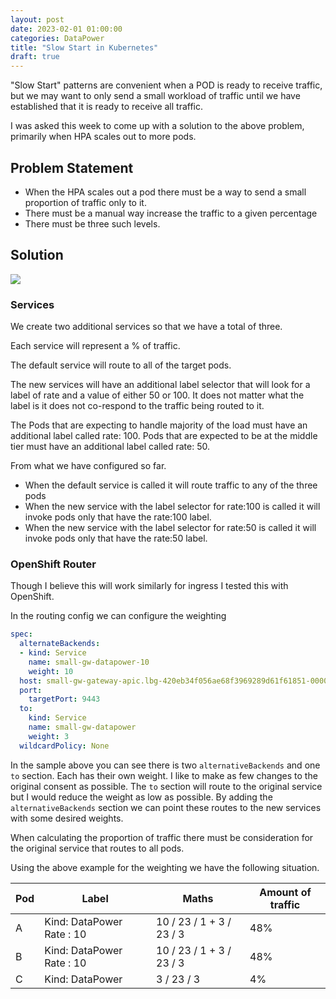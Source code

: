 ```yaml
---
layout: post
date: 2023-02-01 01:00:00
categories: DataPower
title: "Slow Start in Kubernetes"
draft: true
---
```

"Slow Start" patterns are convenient when a POD is ready to receive traffic, but we may want to only send a small workload of traffic until we have established that it is ready to receive all traffic.
<!--more-->
I was asked this week to come up with a solution to the above problem, primarily when HPA scales out to more pods.

## Problem Statement

- When the HPA scales out a pod there must be a way to send a small proportion of traffic only to it.
- There must be a manual way increase the traffic to a given percentage
- There must be three such levels.

## Solution

![](RackMultipart20240201-1-ouv410_html_4c2279577fa1a76c.png)

### Services

We create two additional services so that we have a total of three.

Each service will represent a % of traffic.

The default service will route to all of the target pods.

The new services will have an additional label selector that will look for a label of rate and a value of either 50 or 100. It does not matter what the label is it does not co-respond to the traffic being routed to it.

The Pods that are expecting to handle majority of the load must have an additional label called rate: 100. Pods that are expected to be at the middle tier must have an additional label called rate: 50.

From what we have configured so far.

- When the default service is called it will route traffic to any of the three pods
- When the new service with the label selector for rate:100 is called it will invoke pods only that have the rate:100 label.
- When the new service with the label selector for rate:50 is called it will invoke pods only that have the rate:50 label.

### OpenShift Router

Though I believe this will work similarly for ingress I tested this with OpenShift.

In the routing config we can configure the weighting

```yaml
spec:
  alternateBackends:
  - kind: Service
    name: small-gw-datapower-10
    weight: 10
  host: small-gw-gateway-apic.lbg-420eb34f056ae68f3969289d61f61851-0000.eu-gb.containers.appdomain.cloud
  port:
    targetPort: 9443
  to:
    kind: Service
    name: small-gw-datapower
    weight: 3
  wildcardPolicy: None
```

In the sample above you can see there is two `alternativeBackends` and one `to` section. Each has their own weight. I like to make as few changes to the original consent as possible. The `to` section will route to the original service but I would reduce the weight as low as possible. By adding the `alternativeBackends` section we can point these routes to the new services with some desired weights.

When calculating the proportion of traffic there must be consideration for the original service that routes to all pods.

Using the above example for the weighting we have the following situation.

| Pod | Label | Maths | Amount of traffic |
| --- | --- | --- | --- |
| A | Kind: DataPower Rate : 10 | 10 / 23 / 1 + 3 / 23 / 3 | 48% |
| B | Kind: DataPower Rate : 10 | 10 / 23 / 1 + 3 / 23 / 3 | 48% |
| C | Kind: DataPower | 3 / 23 / 3 | 4% |
